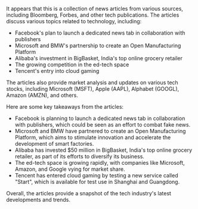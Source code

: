 It appears that this is a collection of news articles from various sources, including Bloomberg, Forbes, and other tech publications. The articles discuss various topics related to technology, including:

* Facebook's plan to launch a dedicated news tab in collaboration with publishers
* Microsoft and BMW's partnership to create an Open Manufacturing Platform
* Alibaba's investment in BigBasket, India's top online grocery retailer
* The growing competition in the ed-tech space
* Tencent's entry into cloud gaming

The articles also provide market analysis and updates on various tech stocks, including Microsoft (MSFT), Apple (AAPL), Alphabet (GOOGL), Amazon (AMZN), and others.

Here are some key takeaways from the articles:

* Facebook is planning to launch a dedicated news tab in collaboration with publishers, which could be seen as an effort to combat fake news.
* Microsoft and BMW have partnered to create an Open Manufacturing Platform, which aims to stimulate innovation and accelerate the development of smart factories.
* Alibaba has invested $50 million in BigBasket, India's top online grocery retailer, as part of its efforts to diversify its business.
* The ed-tech space is growing rapidly, with companies like Microsoft, Amazon, and Google vying for market share.
* Tencent has entered cloud gaming by testing a new service called "Start", which is available for test use in Shanghai and Guangdong.

Overall, the articles provide a snapshot of the tech industry's latest developments and trends.